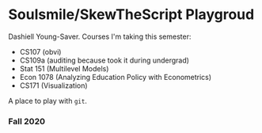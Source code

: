 # Soulsmile/SkewTheScript Playgroud

Dashiell Young-Saver. Courses I'm taking this semester:
- CS107 (obvi)
- CS109a (auditing because took it during undergrad)
- Stat 151 (Multilevel Models)
- Econ 1078 (Analyzing Education Policy with Econometrics)
- CS171 (Visualization)

A place to play with `git`.

### Fall 2020
